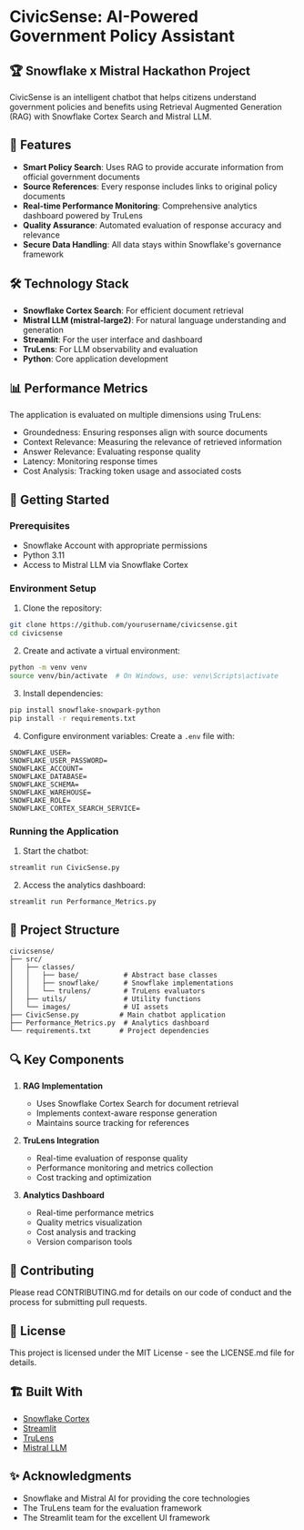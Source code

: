 # CivicSense: AI-Powered Government Policy Assistant

## 🏆 Snowflake x Mistral Hackathon Project

CivicSense is an intelligent chatbot that helps citizens understand government policies and benefits using Retrieval Augmented Generation (RAG) with Snowflake Cortex Search and Mistral LLM.

## 🌟 Features

- **Smart Policy Search**: Uses RAG to provide accurate information from official government documents
- **Source References**: Every response includes links to original policy documents
- **Real-time Performance Monitoring**: Comprehensive analytics dashboard powered by TruLens
- **Quality Assurance**: Automated evaluation of response accuracy and relevance
- **Secure Data Handling**: All data stays within Snowflake's governance framework

## 🛠️ Technology Stack

- **Snowflake Cortex Search**: For efficient document retrieval
- **Mistral LLM (mistral-large2)**: For natural language understanding and generation
- **Streamlit**: For the user interface and dashboard
- **TruLens**: For LLM observability and evaluation
- **Python**: Core application development

## 📊 Performance Metrics

The application is evaluated on multiple dimensions using TruLens:
- Groundedness: Ensuring responses align with source documents
- Context Relevance: Measuring the relevance of retrieved information
- Answer Relevance: Evaluating response quality
- Latency: Monitoring response times
- Cost Analysis: Tracking token usage and associated costs

## 🚀 Getting Started

### Prerequisites
- Snowflake Account with appropriate permissions
- Python 3.11
- Access to Mistral LLM via Snowflake Cortex

### Environment Setup

1. Clone the repository:
```bash
git clone https://github.com/yourusername/civicsense.git
cd civicsense
```

2. Create and activate a virtual environment:
```bash
python -m venv venv
source venv/bin/activate  # On Windows, use: venv\Scripts\activate
```

3. Install dependencies:
```bash
pip install snowflake-snowpark-python
pip install -r requirements.txt
```

4. Configure environment variables:
Create a `.env` file with:
```
SNOWFLAKE_USER=
SNOWFLAKE_USER_PASSWORD=
SNOWFLAKE_ACCOUNT=
SNOWFLAKE_DATABASE=
SNOWFLAKE_SCHEMA=
SNOWFLAKE_WAREHOUSE=
SNOWFLAKE_ROLE=
SNOWFLAKE_CORTEX_SEARCH_SERVICE=
```

### Running the Application

1. Start the chatbot:
```bash
streamlit run CivicSense.py
```

2. Access the analytics dashboard:
```bash
streamlit run Performance_Metrics.py
```

## 📁 Project Structure

```
civicsense/
├── src/
│   ├── classes/
│   │   ├── base/           # Abstract base classes
│   │   ├── snowflake/      # Snowflake implementations
│   │   └── trulens/        # TruLens evaluators
│   ├── utils/              # Utility functions
│   └── images/             # UI assets
├── CivicSense.py          # Main chatbot application
├── Performance_Metrics.py  # Analytics dashboard
└── requirements.txt       # Project dependencies
```

## 🔍 Key Components

1. **RAG Implementation**
   - Uses Snowflake Cortex Search for document retrieval
   - Implements context-aware response generation
   - Maintains source tracking for references

2. **TruLens Integration**
   - Real-time evaluation of response quality
   - Performance monitoring and metrics collection
   - Cost tracking and optimization

3. **Analytics Dashboard**
   - Real-time performance metrics
   - Quality metrics visualization
   - Cost analysis and tracking
   - Version comparison tools

## 🤝 Contributing

Please read CONTRIBUTING.md for details on our code of conduct and the process for submitting pull requests.

## 📄 License

This project is licensed under the MIT License - see the LICENSE.md file for details.

## 🏗️ Built With

- [Snowflake Cortex](https://docs.snowflake.com/en/developer-guide/cortex/index)
- [Streamlit](https://streamlit.io/)
- [TruLens](https://github.com/truera/trulens)
- [Mistral LLM](https://mistral.ai/)

## ✨ Acknowledgments

- Snowflake and Mistral AI for providing the core technologies
- The TruLens team for the evaluation framework
- The Streamlit team for the excellent UI framework